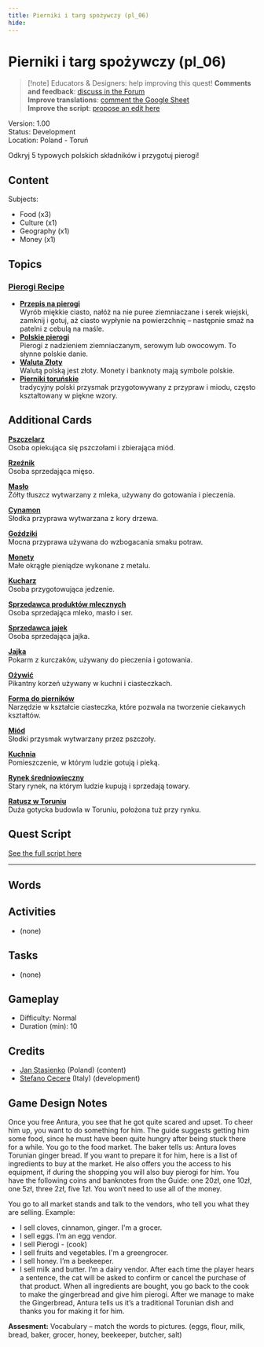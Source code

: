 ```yaml
---
title: Pierniki i targ spożywczy (pl_06)
hide:
---
```


# Pierniki i targ spożywczy (pl_06)
> [!note] Educators & Designers: help improving this quest!
> **Comments and feedback**: [discuss in the Forum](https://antura.discourse.group/t/pl-06-gingerbread-food-market/37/1)  
> **Improve translations**: [comment the Google Sheet](https://docs.google.com/spreadsheets/d/1FPFOy8CHor5ArSg57xMuPAG7WM27-ecDOiU-OmtHgjw/edit?gid=1211829352#gid=1211829352)  
> **Improve the script**: [propose an edit here](https://github.com/vgwb/Antura/blob/main/Assets/_discover/_quests/PL_06%20Torun%20Market/PL_06%20Torun%20Market%20-%20Yarn%20Script.yarn)  

Version: 1.00  
Status: Development  
Location: Poland - Toruń

Odkryj 5 typowych polskich składników i przygotuj pierogi!

## Content
Subjects: 

  - Food (x3)
  - Culture (x1)
  - Geography (x1)
  - Money (x1)

## Topics
### [Pierogi Recipe](../../topics/index.md#pierogi)

  - **[Przepis na pierogi](../../cards/index.md#pierogi_recipe)**  
    Wyrób miękkie ciasto, nałóż na nie puree ziemniaczane i serek wiejski, zamknij i gotuj, aż ciasto wypłynie na powierzchnię – następnie smaż na patelni z cebulą na maśle.  
  - **[Polskie pierogi](../../cards/index.md#pierogi)**  
    Pierogi z nadzieniem ziemniaczanym, serowym lub owocowym. To słynne polskie danie.  
  - **[Waluta Złoty](../../cards/index.md#currency_zloty)**  
    Walutą polską jest złoty. Monety i banknoty mają symbole polskie.  
  - **[Pierniki toruńskie](../../cards/index.md#gingerbread)**  
    tradycyjny polski przysmak przygotowywany z przypraw i miodu, często kształtowany w piękne wzory.  

## Additional Cards
**[Pszczelarz](../../cards/index.md#beekeeper)**  
Osoba opiekująca się pszczołami i zbierająca miód.  

**[Rzeźnik](../../cards/index.md#butcher)**  
Osoba sprzedająca mięso.  

**[Masło](../../cards/index.md#butter)**  
Żółty tłuszcz wytwarzany z mleka, używany do gotowania i pieczenia.  

**[Cynamon](../../cards/index.md#cinnamon)**  
Słodka przyprawa wytwarzana z kory drzewa.  

**[Goździki](../../cards/index.md#cloves)**  
Mocna przyprawa używana do wzbogacania smaku potraw.  

**[Monety](../../cards/index.md#coins)**  
Małe okrągłe pieniądze wykonane z metalu.  

**[Kucharz](../../cards/index.md#cook)**  
Osoba przygotowująca jedzenie.  

**[Sprzedawca produktów mlecznych](../../cards/index.md#dairy_vendor)**  
Osoba sprzedająca mleko, masło i ser.  

**[Sprzedawca jajek](../../cards/index.md#egg_vendor)**  
Osoba sprzedająca jajka.  

**[Jajka](../../cards/index.md#eggs)**  
Pokarm z kurczaków, używany do pieczenia i gotowania.  

**[Ożywić](../../cards/index.md#ginger)**  
Pikantny korzeń używany w kuchni i ciasteczkach.  

**[Forma do pierników](../../cards/index.md#gingerbread_mold)**  
Narzędzie w kształcie ciasteczka, które pozwala na tworzenie ciekawych kształtów.  

**[Miód](../../cards/index.md#honey)**  
Słodki przysmak wytwarzany przez pszczoły.  

**[Kuchnia](../../cards/index.md#kitchen)**  
Pomieszczenie, w którym ludzie gotują i pieką.  

**[Rynek średniowieczny](../../cards/index.md#medieval_market)**  
Stary rynek, na którym ludzie kupują i sprzedają towary.  

**[Ratusz w Toruniu](../../cards/index.md#torun_town_hall)**  
Duża gotycka budowla w Toruniu, położona tuż przy rynku.  

## Quest Script

[See the full script here](./pl_06-script.md)

---

## Words
## Activities
- (none)

## Tasks
- (none)
## Gameplay
- Difficulty: Normal
- Duration (min): 10
## Credits
- [Jan Stasienko](mailto:jan.stasienko@dsw.edu.pl) (Poland) (content)
- [Stefano Cecere](https://stefanocecere.com) (Italy) (development)

## Game Design Notes

Once you free Antura, you see that he got quite scared and upset. To cheer him up, you want to do something for him. The guide suggests getting him some food, since he must have been quite hungry after being stuck there for a while. You go to the food market.
The baker tells us: Antura loves Torunian ginger bread. If you want to prepare it for him, here is a list of ingredients to buy at the market. He also offers you the access to his equipment, if during the shopping you will also buy pierogi for him. You have the following coins and banknotes from the Guide: one 20zł, one 10zł, one 5zł, three 2zł, five 1zł. You won’t need to use all of the money.

You go to all market stands and talk to the vendors, who tell you what they are selling.
Example:

- I sell cloves, cinnamon, ginger. I'm a grocer.
- I sell eggs. I’m an egg vendor.
- I sell Pierogi - (cook)
- I sell fruits and vegetables. I'm a greengrocer.
- I sell honey. I’m a beekeeper.
- I sell milk and butter. I’m a dairy vendor.
After each time the player hears a sentence, the cat will be asked to confirm or cancel the purchase of that product.
When all ingredients are bought, you go back to the cook to make the gingerbread and give him pierogi.
After we manage to make the Gingerbread, Antura tells us it’s a traditional Torunian dish and thanks you for making it for him.

**Assesment:**
Vocabulary – match the words to pictures. (eggs, flour, milk, bread, baker, grocer, honey, beekeeper, butcher, salt)

